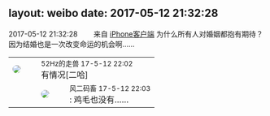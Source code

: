 layout: weibo
date: 2017-05-12 21:32:28
---
<meta name="referrer" content="no-referrer" />

2017-05-12 21:32:28  &nbsp;&nbsp;&nbsp;&nbsp;&nbsp;&nbsp; 来自 <a href="http://app.weibo.com/t/feed/9ksdit" rel="nofollow">iPhone客户端</a>
为什么所有人对婚姻都抱有期待？因为结婚也是一次改变命运的机会啊…… ​​​

<table style="width: 100%;">
  <tr>
    <td style="width: 40px;"><img style="border-radius:50%" src="https://tva4.sinaimg.cn/crop.0.0.180.180.50/8beaf773jw1e8qgp5bmzyj2050050aa8.jpg?KID=imgbed,tva&Expires=1624465783&ssig=AEue3BI4Ti"></td>
    <td colspan="2"><small>52Hz的走兽 17-5-12 22:02</small><br/>有情况[二哈]</td>
  </tr>
  <tr>
    <td/>
    <td style="width: 40px;"><img style="border-radius:50%" src="https://tva3.sinaimg.cn/crop.0.0.639.639.50/6d2a6003jw8f3idy69w2gj20hs0hrt9g.jpg?KID=imgbed,tva&Expires=1624465783&ssig=BeEzKiR8cm"></td>
    <td><small>风二码畜 17-5-12 22:03</small><br/>: 鸡毛也没有……</td>
  </tr>
</table>
